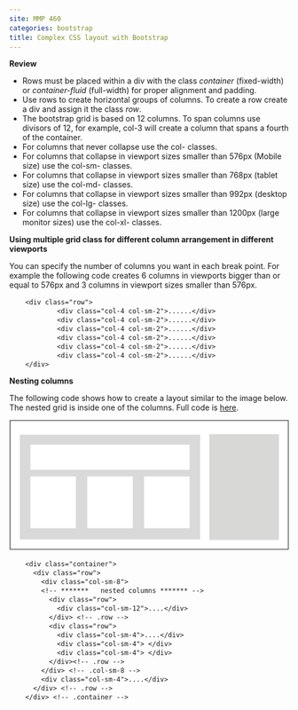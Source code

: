 ```yaml
---
site: MMP 460
categories: bootstrap
title: Complex CSS layout with Bootstrap
---
```


**Review**

- Rows must be placed within a div with the class *container* (fixed-width) or *container-fluid* (full-width) for proper alignment and padding.
- Use rows to create horizontal groups of columns. To create a row create a div and assign it the class *row*.
- The bootstrap grid is based on 12 columns. To span columns use divisors of 12, for example, col-3 will create a column that spans a fourth of the container.
- For columns that never collapse use the col- classes.
- For columns that collapse in viewport sizes smaller than 576px (Mobile size) use the col-sm- classes.
- For columns that collapse in viewport sizes smaller than 768px (tablet size) use the col-md- classes. 
- For columns that collapse in viewport sizes smaller than 992px (desktop size) use the col-lg- classes.
- For columns that collapse in viewport sizes smaller than 1200px (large monitor sizes) use the col-xl- classes. 

**Using multiple grid class for different column arrangement in different viewports**

You can specify the number of columns you want in each break point. For example the following code creates 6 columns in viewports bigger than or equal to 576px and 3 columns in viewport sizes smaller than 576px.
        
        <div class="row">
                <div class="col-4 col-sm-2">......</div>
                <div class="col-4 col-sm-2">......</div>
                <div class="col-4 col-sm-2">......</div>
                <div class="col-4 col-sm-2">......</div>
                <div class="col-4 col-sm-2">......</div>
                <div class="col-4 col-sm-2">......</div>
        </div>

**Nesting columns**

The following code shows how to create a layout similar to the image below. The nested grid is inside one of the columns. Full code is [here](nested-grid.html).

![nested-grid](nested-grid.gif)

        <div class="container">
          <div class="row">
            <div class="col-sm-8">
            <!-- *******   nested columns ******* -->
              <div class="row">
                <div class="col-sm-12">....</div>
              </div> <!-- .row --> 
              <div class="row"> 
                <div class="col-sm-4">....</div> 
                <div class="col-sm-4"> </div>
                <div class="col-sm-4"> </div>  
              </div><!-- .row --> 
            </div> <!-- .col-sm-8 --> 	
            <div class="col-sm-4">....</div> 
          </div> <!-- .row --> 
        </div> <!-- .container -->
